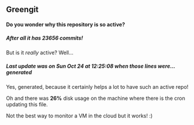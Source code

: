 ## Greengit

#### Do you wonder why this repository is so active?

##### After all it has 23656 commits!

But is it *really* active? Well...

##### Last update was on Sun Oct 24 at 12:25:08 when those lines were... generated

Yes, generated, because it certainly helps a lot to have such an active repo!

Oh and there was **26%** disk usage on the machine
where there is the cron updating this file.

Not the best way to monitor a VM in the cloud but it works! :)
